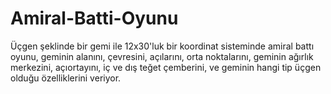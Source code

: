 # Amiral-Batti-Oyunu
Üçgen şeklinde bir gemi ile 12x30'luk bir koordinat sisteminde amiral battı oyunu, geminin alanını, çevresini, açılarını, orta noktalarını, geminin ağırlık merkezini, açıortayını, iç ve dış teğet çemberini, ve geminin hangi tip üçgen olduğu özelliklerini veriyor.
